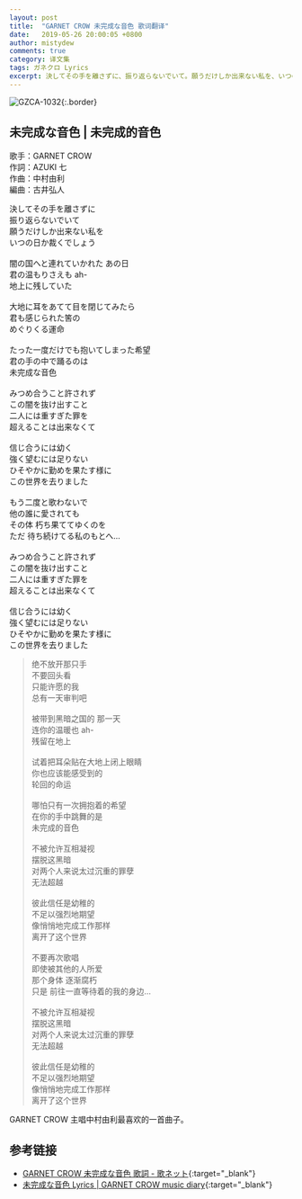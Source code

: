 ```yaml
---
layout: post
title:  "GARNET CROW 未完成な音色 歌词翻译"
date:   2019-05-26 20:00:05 +0800
author: mistydew
comments: true
category: 译文集
tags: ガネクロ Lyrics
excerpt: 決してその手を離さずに、振り返らないでいて。願うだけしか出来ない私を、いつの日か裁くでしょう。
---
```

![GZCA-1032](https://crowsub.github.io/assets/images/discography/single/GZCA-1032.jpg){:.border}

## 未完成な音色 | 未完成的音色

歌手：GARNET CROW<br>
作詞：AZUKI 七<br>
作曲：中村由利<br>
編曲：古井弘人

<div class="lyric-original">
<p>
決してその手を離さずに<br>
振り返らないでいて<br>
願うだけしか出来ない私を<br>
いつの日か裁くでしょう<br>
<br>
闇の国へと連れていかれた あの日<br>
君の温もりさえも ah-<br>
地上に残していた<br>
<br>
大地に耳をあてて目を閉じてみたら<br>
君も感じられた筈の<br>
めぐりくる運命<br>
<br>
たった一度だけでも抱いてしまった希望<br>
君の手の中で踊るのは<br>
未完成な音色<br>
<br>
みつめ合うこと許されず<br>
この闇を抜け出すこと<br>
二人には重すぎた罪を<br>
超えることは出来なくて<br>
<br>
信じ合うには幼く<br>
強く望むには足りない<br>
ひそやかに勤めを果たす様に<br>
この世界を去りました<br>
<br>
もう二度と歌わないで<br>
他の誰に愛されても<br>
その体 朽ち果ててゆくのを<br>
ただ 待ち続けてる私のもとへ…<br>
<br>
みつめ合うこと許されず<br>
この闇を抜け出すこと<br>
二人には重すぎた罪を<br>
超えることは出来なくて<br>
<br>
信じ合うには幼く<br>
強く望むには足りない<br>
ひそやかに勤めを果たす様に<br>
この世界を去りました
</p>
</div>

<div class="lyric-translation">
<blockquote>
绝不放开那只手<br>
不要回头看<br>
只能许愿的我<br>
总有一天审判吧<br>
<br>
被带到黑暗之国的 那一天<br>
连你的温暖也 ah-<br>
残留在地上<br>
<br>
试着把耳朵贴在大地上闭上眼睛<br>
你也应该能感受到的<br>
轮回的命运<br>
<br>
哪怕只有一次拥抱着的希望<br>
在你的手中跳舞的是<br>
未完成的音色<br>
<br>
不被允许互相凝视<br>
摆脱这黑暗<br>
对两个人来说太过沉重的罪孽<br>
无法超越<br>
<br>
彼此信任是幼稚的<br>
不足以强烈地期望<br>
像悄悄地完成工作那样<br>
离开了这个世界<br>
<br>
不要再次歌唱<br>
即使被其他的人所爱<br>
那个身体 逐渐腐朽<br>
只是 前往一直等待着的我的身边...<br>
<br>
不被允许互相凝视<br>
摆脱这黑暗<br>
对两个人来说太过沉重的罪孽<br>
无法超越<br>
<br>
彼此信任是幼稚的<br>
不足以强烈地期望<br>
像悄悄地完成工作那样<br>
离开了这个世界
</blockquote>
</div>

GARNET CROW 主唱中村由利最喜欢的一首曲子。

## 参考链接

* [GARNET CROW 未完成な音色 歌詞 - 歌ネット](https://www.uta-net.com/song/20146){:target="_blank"}
* [未完成な音色 Lyrics \| GARNET CROW music diary](https://crowsub.github.io/lyrics/original/未完成な音色.html){:target="_blank"}
